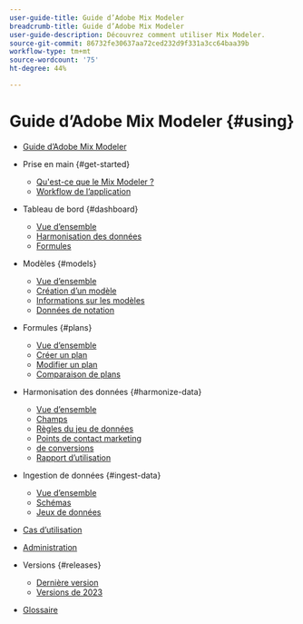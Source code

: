 ```yaml
---
user-guide-title: Guide d’Adobe Mix Modeler
breadcrumb-title: Guide d’Adobe Mix Modeler
user-guide-description: Découvrez comment utiliser Mix Modeler.
source-git-commit: 86732fe30637aa72ced232d9f331a3cc64baa39b
workflow-type: tm+mt
source-wordcount: '75'
ht-degree: 44%

---
```



# Guide d’Adobe Mix Modeler {#using}

+ [Guide d’Adobe Mix Modeler](overview.md)

+ Prise en main {#get-started}
   + [Qu&#39;est-ce que le Mix Modeler ?](get-started/about.md)
   + [Workflow de l’application](get-started/workflow.md)

+ Tableau de bord {#dashboard}
   + [Vue d’ensemble](dashboard/overview.md)
   + [Harmonisation des données](dashboard/harmonized-data.md)
   + [Formules](dashboard/plans.md)

+ Modèles {#models}
   + [Vue d’ensemble](models/overview.md)
   + [Création d’un modèle](models/create.md)
   + [Informations sur les modèles](models/insights.md)
   + [Données de notation](models/scoring-data.md)

+ Formules {#plans}
   + [Vue d’ensemble](plans/overview.md)
   + [Créer un plan](plans/create.md)
   + [Modifier un plan](plans/edit.md)
   + [Comparaison de plans](plans/compare.md)

+ Harmonisation des données {#harmonize-data}
   + [Vue d’ensemble](harmonize-data/overview.md)
   + [Champs](harmonize-data/fields.md)
   + [Règles du jeu de données](harmonize-data/dataset-rules.md)
   + [Points de contact marketing](harmonize-data/marketing-touchpoints.md)
   + [de conversions](harmonize-data/conversions.md)
   + [Rapport d’utilisation](harmonize-data/usage-report.md)

+ Ingestion de données {#ingest-data}
   + [Vue d’ensemble](ingest-data/overview.md)
   + [Schémas](ingest-data/schemas.md)
   + [Jeux de données](ingest-data/datasets.md)

+ [Cas d’utilisation](use-cases.md)

+ [Administration](administration.md)

+ Versions {#releases}
   + [Dernière version](releases/latest.md)
   + [Versions de 2023](releases/2023.md)

+ [Glossaire](glossary.md)


